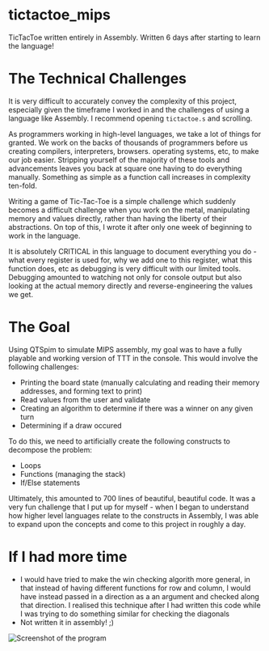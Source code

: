 # tictactoe_mips
TicTacToe written entirely in Assembly. Written 6 days after starting to learn the language!

# The Technical Challenges

It is very difficult to accurately convey the complexity of this project, especially given the timeframe I worked in and the challenges of using a language like Assembly. I recommend opening `tictactoe.s` and scrolling.

As programmers working in high-level languages, we take a lot of things for granted. We work on the backs of thousands of programmers before us creating compilers, interpreters, browsers. operating systems, etc, to make our job easier. Stripping yourself of the majority of these tools and advancements leaves you back at square one having to do everything manually. Something as simple as a function call increases in complexity ten-fold.

Writing a game of Tic-Tac-Toe is a simple challenge which suddenly becomes a difficult challenge when you work on the metal, manipulating memory and values directly, rather than having the liberty of their abstractions. On top of this, I wrote it after only one week of beginning to work in the language. 

It is absolutely CRITICAL in this language to document everything you do - what every register is used for, why we add one to this register, what this function does, etc as debugging is very difficult with our limited tools. Debugging amounted to watching not only for console output but also looking at the actual memory directly and reverse-engineering the values we get.

# The Goal

Using QTSpim to simulate MIPS assembly, my goal was to have a fully playable and working version of TTT in the console. This would involve the following challenges:

- Printing the board state (manually calculating and reading their memory addresses, and forming text to print)
- Read values from the user and validate
- Creating an algorithm to determine if there was a winner on any given turn
- Determining if a draw occured

To do this, we need to artificially create the following constructs to decompose the problem:
- Loops
- Functions (managing the stack)
- If/Else statements

Ultimately, this amounted to 700 lines of beautiful, beautiful code. It was a very fun challenge that I put up for myself - when I began to understand how higher level languages relate to the constructs in Assembly, I was able to expand upon the concepts and come to this project in roughly a day.

# If I had more time
- I would have tried to make the win checking algorith more general, in that instead of having different functions for row and column, I would have instead passed in a direction as a an argument and checked along that direction. I realised this technique after I had written this code while I was trying to do something similar for checking the diagonals
- Not written it in assembly! ;)

![Screenshot of the program](https://cdn.discordapp.com/attachments/764941385701785602/878649099648385024/unknown.png)
